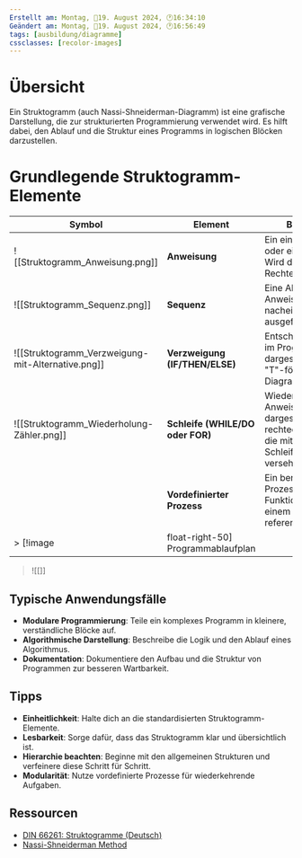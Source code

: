 ```yaml
---
Erstellt am: Montag, 📅19. August 2024, 🕐16:34:10
Geändert am: Montag, 📅19. August 2024, 🕐16:56:49
tags: [ausbildung/diagramme]
cssclasses: [recolor-images]
---
```


# Übersicht

Ein Struktogramm (auch Nassi-Shneiderman-Diagramm) ist eine grafische Darstellung, die zur strukturierten Programmierung verwendet wird. Es hilft dabei, den Ablauf und die Struktur eines Programms in logischen Blöcken darzustellen.

# Grundlegende Struktogramm-Elemente

| Symbol                                            | Element                          | Bedeutung                                                                                                       |
| ------------------------------------------------- | -------------------------------- | --------------------------------------------------------------------------------------------------------------- |
| ![[Struktogramm_Anweisung.png]]                   | **Anweisung**                    | Ein einzelner Befehl oder eine Operation. Wird durch ein Rechteck dargestellt.                                  |
| ![[Struktogramm_Sequenz.png]]                     | **Sequenz**                      | Eine Abfolge von Anweisungen, die nacheinander ausgeführt werden.                                               |
| ![[Struktogramm_Verzweigung-mit-Alternative.png]] | **Verzweigung (IF/THEN/ELSE)**   | Entscheidungspunkte im Programm, dargestellt durch ein "T"-förmiges Diagramm.                                   |
| ![[Struktogramm_Wiederholung-Zähler.png]]         | **Schleife (WHILE/DO oder FOR)** | Wiederholung von Anweisungen, dargestellt durch rechteckige Blöcke, die mit Schleifenindikatoren versehen sind. |
|                                                   | **Vordefinierter Prozess**       | Ein bereits definierter Prozess oder eine Funktion, die in einem Block referenziert wird.                       |
> [!image|float-right-50] Programmablaufplan
> ![[]]
## Typische Anwendungsfälle

- **Modulare Programmierung**: Teile ein komplexes Programm in kleinere, verständliche Blöcke auf.
- **Algorithmische Darstellung**: Beschreibe die Logik und den Ablauf eines Algorithmus.
- **Dokumentation**: Dokumentiere den Aufbau und die Struktur von Programmen zur besseren Wartbarkeit.

## Tipps

- **Einheitlichkeit**: Halte dich an die standardisierten Struktogramm-Elemente.
- **Lesbarkeit**: Sorge dafür, dass das Struktogramm klar und übersichtlich ist.
- **Hierarchie beachten**: Beginne mit den allgemeinen Strukturen und verfeinere diese Schritt für Schritt.
- **Modularität**: Nutze vordefinierte Prozesse für wiederkehrende Aufgaben.

## Ressourcen

- [DIN 66261: Struktogramme (Deutsch)](https://www.din.de)
- [Nassi-Shneiderman Method](https://en.wikipedia.org/wiki/Nassi%E2%80%93Shneiderman_diagram)